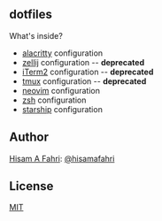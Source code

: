 ## dotfiles

What's inside?

- [alacritty](https://alacritty.org/) configuration
- [zellij](https://zellij.dev/) configuration -- **deprecated**
- [iTerm2](https://iterm2.com) configuration -- **deprecated**
- [tmux](https://github.com/tmux/tmux) configuration -- **deprecated**
- [neovim](https://neovim.io/) configuration
- [zsh](https://ohmyz.sh/) configuration
- [starship](https://starship.rs/) configuration

## Author

[Hisam A Fahri](https://hisamafahri.com): [@hisamafahri](https://github.com/hisamafahri)

## License

[MIT](LICENSE)
